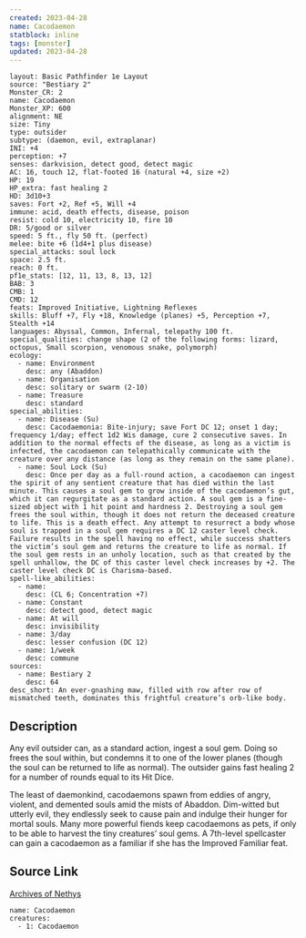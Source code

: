 ```yaml
---
created: 2023-04-28
name: Cacodaemon
statblock: inline
tags: [monster]
updated: 2023-04-28
---
```

```statblock
layout: Basic Pathfinder 1e Layout
source: "Bestiary 2"
Monster_CR: 2
name: Cacodaemon
Monster_XP: 600
alignment: NE
size: Tiny
type: outsider
subtype: (daemon, evil, extraplanar)
INI: +4
perception: +7
senses: darkvision, detect good, detect magic
AC: 16, touch 12, flat-footed 16 (natural +4, size +2)
HP: 19
HP_extra: fast healing 2
HD: 3d10+3
saves: Fort +2, Ref +5, Will +4
immune: acid, death effects, disease, poison
resist: cold 10, electricity 10, fire 10
DR: 5/good or silver
speed: 5 ft., fly 50 ft. (perfect)
melee: bite +6 (1d4+1 plus disease)
special_attacks: soul lock
space: 2.5 ft.
reach: 0 ft.
pf1e_stats: [12, 11, 13, 8, 13, 12]
BAB: 3
CMB: 1
CMD: 12
feats: Improved Initiative, Lightning Reflexes
skills: Bluff +7, Fly +18, Knowledge (planes) +5, Perception +7, Stealth +14
languages: Abyssal, Common, Infernal, telepathy 100 ft.
special_qualities: change shape (2 of the following forms: lizard, octopus, Small scorpion, venomous snake, polymorph)
ecology:
  - name: Environment
    desc: any (Abaddon)
  - name: Organisation
    desc: solitary or swarm (2-10)
  - name: Treasure
    desc: standard
special_abilities:
  - name: Disease (Su)
    desc: Cacodaemonia: Bite-injury; save Fort DC 12; onset 1 day; frequency 1/day; effect 1d2 Wis damage, cure 2 consecutive saves. In addition to the normal effects of the disease, as long as a victim is infected, the cacodaemon can telepathically communicate with the creature over any distance (as long as they remain on the same plane).
  - name: Soul Lock (Su)
    desc: Once per day as a full-round action, a cacodaemon can ingest the spirit of any sentient creature that has died within the last minute. This causes a soul gem to grow inside of the cacodaemon’s gut, which it can regurgitate as a standard action. A soul gem is a fine-sized object with 1 hit point and hardness 2. Destroying a soul gem frees the soul within, though it does not return the deceased creature to life. This is a death effect. Any attempt to resurrect a body whose soul is trapped in a soul gem requires a DC 12 caster level check. Failure results in the spell having no effect, while success shatters the victim’s soul gem and returns the creature to life as normal. If the soul gem rests in an unholy location, such as that created by the spell unhallow, the DC of this caster level check increases by +2. The caster level check DC is Charisma-based.
spell-like_abilities:
  - name:
    desc: (CL 6; Concentration +7)
  - name: Constant
    desc: detect good, detect magic
  - name: At will
    desc: invisibility
  - name: 3/day
    desc: lesser confusion (DC 12)
  - name: 1/week
    desc: commune
sources:
  - name: Bestiary 2
    desc: 64
desc_short: An ever-gnashing maw, filled with row after row of mismatched teeth, dominates this frightful creature’s orb-like body. 
```
## Description
Any evil outsider can, as a standard action, ingest a soul gem. Doing so frees the soul within, but condemns it to one of the lower planes (though the soul can be returned to life as normal). The outsider gains fast healing 2 for a number of rounds equal to its Hit Dice. 

The least of daemonkind, cacodaemons spawn from eddies of angry, violent, and demented souls amid the mists of Abaddon. Dim-witted but utterly evil, they endlessly seek to cause pain and indulge their hunger for mortal souls. Many more powerful fiends keep cacodaemons as pets, if only to be able to harvest the tiny creatures’ soul gems. A 7th-level spellcaster can gain a cacodaemon as a familiar if she has the Improved Familiar feat.
## Source Link
[Archives of Nethys](https://aonprd.com/MonsterDisplay.aspx?ItemName=Cacodaemon)
```encounter-table
name: Cacodaemon
creatures:
  - 1: Cacodaemon
```
